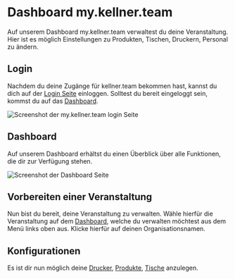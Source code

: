 # Dashboard my.kellner.team

Auf unserem Dashboard my.kellner.team verwaltest du deine Veranstaltung. Hier ist es möglich Einstellungen zu Produkten, 
Tischen, Druckern, Personal zu ändern.



## Login
Nachdem du deine Zugänge für kellner.team bekommen hast, kannst du dich auf der [Login Seite](https://my.kellner.team) einloggen.
Solltest du bereit eingeloggt sein, kommst du auf das [Dashboard](#dashboard).

![Screenshot der my.kellner.team login Seite](sc_login.png)

## Dashboard
Auf unserem Dashboard erhältst du einen Überblick über alle Funktionen, die dir zur Verfügung stehen.

![Screenshot der Dashboard Seite](sc_dashboard.png)

## Vorbereiten einer Veranstaltung
Nun bist du bereit, deine Veranstaltung zu verwalten. Wähle hierfür die Veranstaltung auf dem [Dashboard](#dashboard), welche du verwalten möchtest aus dem Menü links oben aus.
Klicke hierfür auf deinen Organisationsnamen.

## Konfigurationen

Es ist dir nun möglich deine [Drucker](Drucker.md), [Produkte](Produkte.md), [Tische](Tische.md) anzulegen.